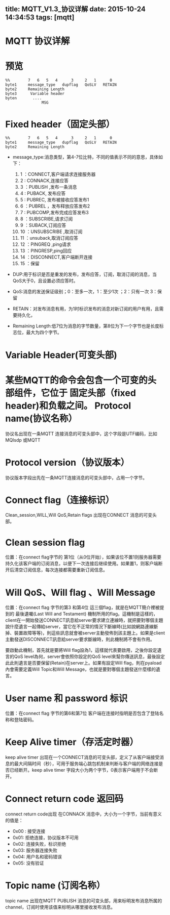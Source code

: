 title: MQTT_V1.3_协议详解
date: 2015-10-24 14:34:53
tags: [mqtt]
---
MQTT 协议详解
====

预览
====
    %%        7   6   5   4      3     2   1      0
    byte1     message_type   dupflag   QoSLV   RETAIN
    byte2     Remaining Length
    byte3      Variable header
    byten       ....
                    MSG

Fixed header（固定头部）
====
    %%        7   6   5   4      3     2   1      0
    byte1     message_type   dupflag   QoSLV   RETAIN
    byte2     Remaining Length

* message_type:消息类型，第4-7位比特，不同的值表示不同的意思，具体如下：
    1. 1 ：CONNECT,客户端请求连接服务器	       
    2. 2 : CONNACK,连接应答
    3. 3 ：PUBLISH ,发布一条消息      	
    4. 4 :  PUBACK, 发布应答        	
    5. 5 :  PUBREC, 发布被接收应答发布1        	
    6. 6 ：PUBREL ，发布释放应答发布2        	
    7. 7 : PUBCOMP,发布完成应答发布3        	
    8. 8 ：SUBSCRIBE,请求订阅        	
    9. 9 ：SUBACK,订阅应答        	
    10. 10 ：UNSUBSCRIBE ,取消订阅
    11. 11 ：unsuback,取消订阅应答
    12. 12 ：PINGREQ ,ping请求
    13. 13 ：PINGRESP,ping回应
    14. 14 ：DISCONNECT,客户端断开连接
    15. 15 ：保留

* DUP:用于标识是否是重发的发布，发布应答，订阅，取消订阅的消息，当QoS大于0，且设置必须应答时。
* QoS:消息的发送保证级别；0：至多一次，1：至少1次 ；2：只有一次 3：保留
* RETAIN：对发布消息有用，为1时标识发布的消息对新订阅的用户有用，且需要持久化，
* Remaining Length:低7位为消息的字节数量，第8位为下一个字节也是长度标志位，最大为四个字节。


Variable Header(可变头部)
====
某些MQTT的命令会包含一个可变的头部组件，它位于 固定头部（fixed header)和负载之间。
Protocol name(协议名称）
====
协议名出现在一条MQTT 连接消息的可变头部中，这个字段是UTF编码，比如 MQIsdp 或MQTT

Protocol version（协议版本）
====
协议版本字段出先在一条MQTT连接消息的可变头部中，占用一个字节。

Connect flag（连接标识）
====
Clean_session,WILL,Will QoS,Retain flags 出现在CONNECT 消息的可变头部。

Clean session flag
====
位置：在connect flag字节的 第1位（从0位开始），如果该位不置1则服务器需要持久化该客户端的订阅消息，以便下一次连接后继续使用。如果置1，则客户端断开后清空订阅信息，每次连接都需要重新订阅信息。

Will QoS、Will flag 、Will Message
====
位置：在connect flag 字节的第3 和第4位
這三個flag，就是在MQTT簡介裡被提到的 最後遺囑(Last Will and Testament) 機制所用的flag。這機制是這樣的，client在一開始發送CONNECT訊息給server要求建立連線時，就把要對哪個主題說什麼遺言一起傳給server，當它在不正常的情況下斷線時(比如說網路連線斷掉、裝置故障等等)，則這些訊息就會被server主動發佈到該主題上。如果是client主動發送DISCONNECT訊息給server要求斷線時，則此機制將不會有作用。

要啟動此機制，首先就是要將Will flag設為1，這樣就代表要啟用，之後你設定遺言的QoS level為何，server會依照你設定的QoS level來幫你傳送訊息，最後設定此此則遺言是否要保留(Retain)在server上。如果有設定Will flag，則在pyaload內會需要定義Will Topic和Will Message，也就是要對哪個主題發送什麼樣的遺言。

User name 和 password 标识
====
位置：在connect flag 字节的第6和第7位
客户端在连接时指明是否包含了登陆名称和登陆密码。

Keep Alive timer（存活定时器）
====
keep alive timer 出现在一个CONNECT消息的可变头部，定义了从客户端接受消息的最大间隔时间（秒），可用于服务端心跳包机制来判断与客户端的网络连接是否已经断开。keep alive timer 字段大小为两个字节，0表示客户端用于不会断开。

Connect return code 返回码
====
connect return code出现 在CONNACK 消息中，大小为一个字节，当前有意义的值是：
- 0x00 : 接受连接
- 0x01:  拒绝连接，协议版本不可用
- 0x02:  连接失败，标识拒绝
- 0x03:  服务器连接失败
- 0x04:  用户名和密码错误
- 0x05:  没有验证

Topic name (订阅名称）
====
topic name 出现在MQTT PUBLISH 消息的可变头部，用来标明发布消息所属的channel，订阅时使用该值来标明从哪里接收发布消息。

